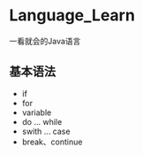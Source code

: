 # Language_Learn
一看就会的Java语言

## 基本语法
- if
- for
- variable
- do ... while
- swith ... case
- break、continue
